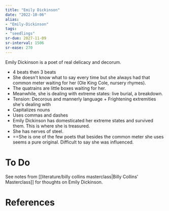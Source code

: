 ```yaml
---
title: "Emily Dickinson"
date: "2022-10-06"
alias:
- "Emily-Dickinson"
tags:
- "seedlings"
sr-due: 2027-11-09
sr-interval: 1506
sr-ease: 270
---
```

Emily Dickinson is a poet of real delicacy and decorum.
- 4 beats then 3 beats
- She doesn't know what to say every time but she always had that common meter waiting for her (Ole King Cole, nursery rhymes).
- The quatrains are little boxes waiting for her.
- Meanwhile, she is dealing with extreme states: live burial, a breakdown.
- Tension: Decorous and mannerly language + Frightening extremities she's dealing with
- Capitalizes nouns
- Uses commas and dashes
- Emily Dickinson has domesticated her extreme states and survived them. This is where she is treasured.
- She has nerves of steel.
- ==She is one of the few poets that besides the common meter she uses seems a pure original. Difficult to say she was influenced.

# To Do

See notes from [[literature/billy collins masterclass|Billy Collins' Masterclass]] for thoughts on Emily Dickinson.


# References